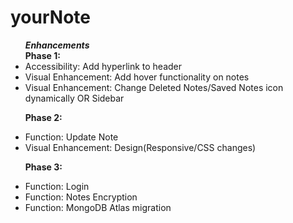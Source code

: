 # yourNote

<ul><b><em>Enhancements</em></b><br>
<b>Phase 1:</b>
<li />Accessibility: Add hyperlink to header
<li />Visual Enhancement: Add hover functionality on notes
<li />Visual Enhancement: Change Deleted Notes/Saved Notes icon dynamically OR Sidebar

<b>Phase 2:</b>
<li />Function: Update Note
<li />Visual Enhancement: Design(Responsive/CSS changes)

<b>Phase 3:</b>
<li />Function: Login
<li />Function: Notes Encryption
<li />Function: MongoDB Atlas migration
</ul>
